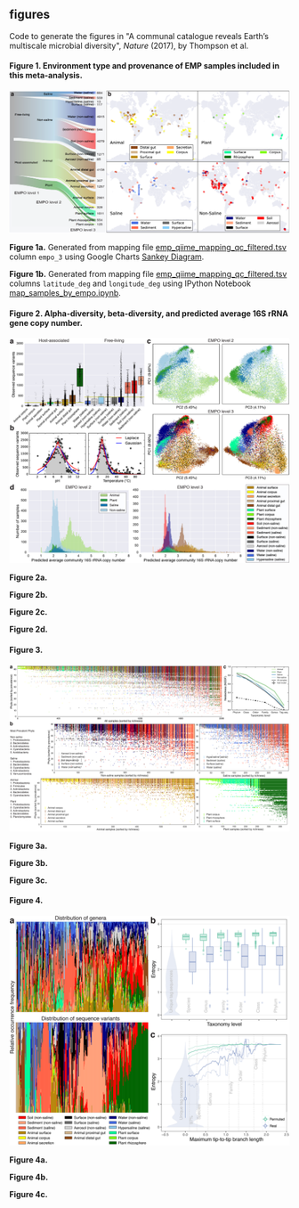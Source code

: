 ## figures

Code to generate the figures in "A communal catalogue reveals Earth’s multiscale microbial diversity", *Nature* (2017), by Thompson et al.

#### Figure 1. Environment type and provenance of EMP samples included in this meta-analysis. 

![](images/figure1_samples.png)

**Figure 1a.** Generated from mapping file [emp_qiime_mapping_qc_filtered.tsv](ftp://ftp.microbio.me/emp/release1/mapping_files/emp_qiime_mapping_qc_filtered.tsv) column `empo_3` using Google Charts [Sankey Diagram](https://developers.google.com/chart/interactive/docs/gallery/sankey).

**Figure 1b.** Generated from mapping file [emp_qiime_mapping_qc_filtered.tsv](ftp://ftp.microbio.me/emp/release1/mapping_files/emp_qiime_mapping_qc_filtered.tsv) columns `latitude_deg` and `longitude_deg` using IPython Notebook [map_samples_by_empo.ipynb](https://github.com/biocore/emp/blob/master/ipynb/01-metadata-processing/map_samples_by_empo.ipynb).

#### Figure 2. Alpha-diversity, beta-diversity, and predicted average 16S rRNA gene copy number. 

![](images/figure2_abdiv.png)

**Figure 2a.** 

**Figure 2b.** 

**Figure 2c.** 

**Figure 2d.** 

#### Figure 3.

![](images/figure3_nestedness.png)

**Figure 3a.** 

**Figure 3b.** 

**Figure 3c.** 

#### Figure 4.

![](images/figure4_entropy.png)

**Figure 4a.** 

**Figure 4b.** 

**Figure 4c.** 
